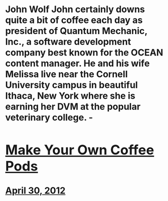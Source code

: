 # John Wolf John certainly downs quite a bit of coffee each day as president of Quantum Mechanic, Inc., a software development company best known for the OCEAN content manager. He and his wife Melissa live near the Cornell University campus in beautiful Ithaca, New York where she is earning her DVM at the popular veterinary college. - [<h2>Make Your Own Coffee Pods</h2>April 30, 2012](https://ineedcoffee.com/make-your-own-coffee-pods/)